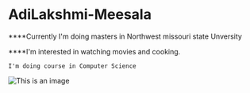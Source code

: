# AdiLakshmi-Meesala

****Currently I'm doing masters in Northwest missouri state Unversity

****I'm interested in watching movies and cooking.

`I'm doing course in Computer Science`


![This is an image](https://myoctocat.com/assets/images/base-octocat.svg)
